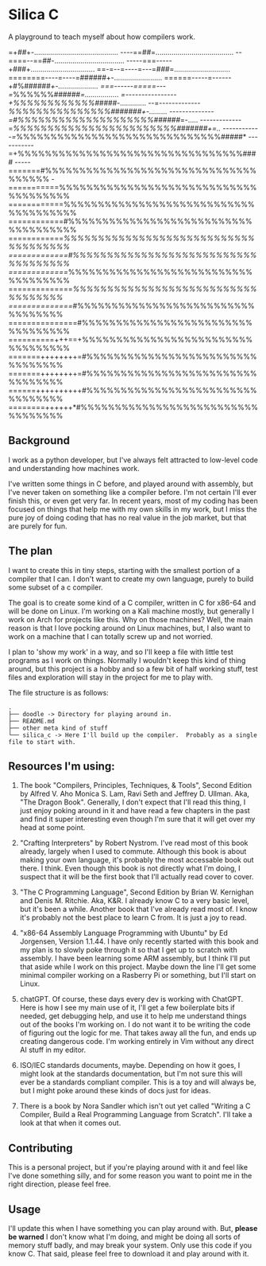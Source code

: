 # Silica C

A playground to teach myself about how compilers work.

=+*##*+-..........................................
----==*##*=.......................................
--====--==*##*-...................................
-----===-----+###+................................
==-=--=----=---=*###*=............................
========----=----=######+-........................
======-----=------+#%######*+-....................
===------=====---=*%%%%%%######*=.................
=----------------+%%%%%%%%%%%%#####*-.............
--=-------------*%%%%%%%%%%%%%%%#######+-.........
--------------=#%%%%%%%%%%%%%%%%%%%%######*=-.....
-------------=*%%%%%%%%%%%%%%%%%%%%%%%%#######+=..
------------=*%%%%%%%%%%%%%%%%%%%%%%%%%%%%%%#####*
-----------=+%%%%%%%%%%%%%%%%%%%%%%%%%%%%%%%%%####
-----=======#%%%%%%%%%%%%%%%%%%%%%%%%%%%%%%%%%%%%%
-===========%%%%%%%%%%%%%%%%%%%%%%%%%%%%%%%%%%%%%%
============%%%%%%%%%%%%%%%%%%%%%%%%%%%%%%%%%%%%%%
============#%%%%%%%%%%%%%%%%%%%%%%%%%%%%%%%%%%%%%
============*%%%%%%%%%%%%%%%%%%%%%%%%%%%%%%%%%%%%%
=============#%%%%%%%%%%%%%%%%%%%%%%%%%%%%%%%%%%%%
=============*%%%%%%%%%%%%%%%%%%%%%%%%%%%%%%%%%%%%
==============*%%%%%%%%%%%%%%%%%%%%%%%%%%%%%%%%%%%
==============*#%%%%%%%%%%%%%%%%%%%%%%%%%%%%%%%%%%
===============#%%%%%%%%%%%%%%%%%%%%%%%%%%%%%%%%%%
==========+++==+%%%%%%%%%%%%%%%%%%%%%%%%%%%%%%%%%%
=======++++++++=#%%%%%%%%%%%%%%%%%%%%%%%%%%%%%%%%%
=======++++++++=#%%%%%%%%%%%%%%%%%%%%%%%%%%%%%%%%%
======++++++++++#%%%%%%%%%%%%%%%%%%%%%%%%%%%%%%%%%
========++++++*#%%%%%%%%%%%%%%%%%%%%%%%%%%%%%%%%%%

## Background

I work as a python developer, but I've always felt attracted to low-level code
and understanding how machines work.

I've written some things in C before, and played around with assembly, but I've
never taken on something like a compiler before.  I'm not certain I'll ever finish
this, or even get very far.  In recent years, most of my coding has been focused on
things that help me with my own skills in my work, but I miss the pure joy of
doing coding that has no real value in the job market, but that are purely for fun.


## The plan

I want to create this in tiny steps, starting with the smallest portion of a compiler
that I can.  I don't want to create my own language, purely to build some subset of
a c compiler.

The goal is to create some kind of a C compiler, written in C for x86-64 and will be done
on Linux.  I'm working on a Kali machine mostly, but generally I work on Arch for projects
like this.  Why on those machines?  Well, the main reason is that I love pocking around
on Linux machines, but, I also want to work on a machine that I can totally screw up
and not worried.

I plan to 'show my work' in a way, and so I'll keep a file with little test programs
as I work on things.  Normally I wouldn't keep this kind of thing around, but
this project is a hobby and so a few bit of half working stuff, test files
and exploration will stay in the project for me to play with.

The file structure is as follows:
```
.
├── doodle -> Directory for playing around in.
├── README.md
├── other meta kind of stuff
└── silica_c -> Here I'll build up the compiler.  Probably as a single file to start with.
```


## Resources I'm using:

1. The book "Compilers, Principles, Techniques, & Tools", Second Edition by Alfred V. Aho
Monica S. Lam, Ravi Seth and Jeffrey D. Ullman.  Aka, "The Dragon Book".  Generally, I don't
expect that I'll read this thing, I just enjoy poking around in it and have read a few chapters
in the past and find it super interesting even though I'm sure that it will get over my head at
some point.

2. "Crafting Interpreters" by Robert Nystrom.  I've read most of this book already, largely
when I used to commute.  Although this book is about making your own language, it's probably
the most accessable book out there.  I think.  Even though this book is not directly what I'm
doing, I suspect that it will be the first book that I'll actually read cover to cover.

3. "The C Programming Language", Second Edition by Brian W. Kernighan and Denis M. Ritchie.  Aka, K&R.
I already know C to a very basic level, but it's been a while.  Another book that I've already
read most of.  I know it's probably not the best place to learn C from.  It is just a joy to read.

4. "x86-64 Assembly Language Programming with Ubuntu" by Ed Jorgensen, Version 1.1.44.  I have only recently
started with this book and my plan is to slowly poke through it so that I get up to scratch
with assembly.  I have been learning some ARM assembly, but I think I'll put that aside while
I work on this project.  Maybe down the line I'll get some minimal compiler working
on a Rasberry Pi or something, but I'll start on Linux.

5. chatGPT.  Of course, these days every dev is working with ChatGPT.  Here is how I see my main
use of it, I'll get a few boilerplate bits if needed, get debugging help, and use it to help
me understand things out of the books I'm working on.  I do not want it to be writing
the code of figuring out the logic for me.  That takes away all the fun, and ends up creating
dangerous code.  I'm working entirely in Vim without any direct AI stuff in my editor.

6. ISO/IEC standards documents, maybe.  Depending on how it goes, I might look at the standards
documentation, but I'm not sure this will ever be a standards compliant compiler.  This is a toy
and will always be, but I might poke around these kinds of docs just for ideas.

7. There is a book by Nora Sandler which isn't out yet called "Writing a C Compiler, Build a Real Programming Language
from Scratch".  I'll take a look at that when it comes out.



## Contributing

This is a personal project, but if you're playing around with it and feel like I've done something
silly, and for some reason you want to point me in the right direction, please feel free.


## Usage

I'll update this when I have something you can play around with.  But, **please be warned** I
don't know what I'm doing, and might be doing all sorts of memory stuff badly, and may break your system.
Only use this code if you know C.  That said, please feel free to download it and play around with it.

